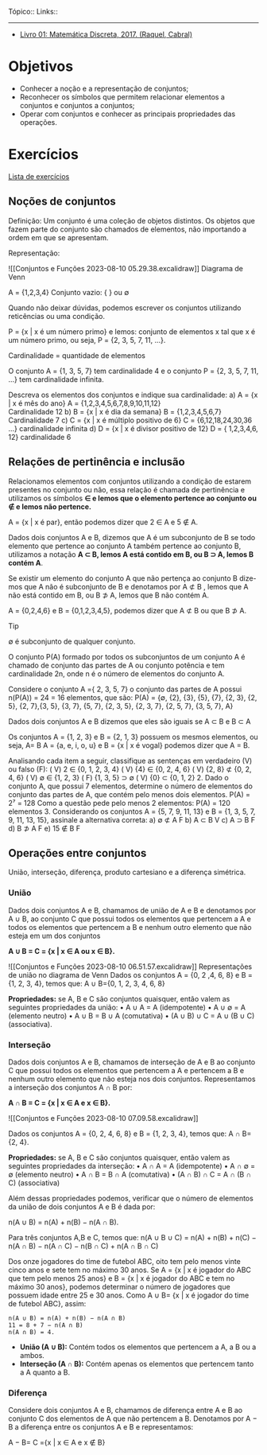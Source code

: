 Tópico::
Links::

---

- [Livro 01: Matemática Discreta, 2017. (Raquel, Cabral)](livro01-Raquel-Cabral.pdf)

# Objetivos
- Conhecer a noção e a representação de conjuntos;
- Reconhecer os símbolos que permitem relacionar elementos a conjuntos e conjuntos a conjuntos;
- Operar com conjuntos e conhecer as principais propriedades das operações.

# Exercícios
[Lista de exercícios](exerc-01-med-2023.pdf)
## Noções de conjuntos
Definição: Um conjunto é uma coleção de objetos distintos. Os objetos que fazem parte do conjunto são chamados de elementos, não importando a ordem em que se apresentam.

Representação:

![[Conjuntos e Funções 2023-08-10 05.29.38.excalidraw]]
Diagrama de Venn

A = {1,2,3,4}
Conjunto vazio:  { } ou ∅

Quando não deixar dúvidas, podemos escrever os conjuntos utilizando reticências ou uma condição.

P = {x | x é um número primo} e lemos: conjunto de elementos x
tal que x é um número primo, ou seja, P = {2, 3, 5, 7, 11, ...}.

Cardinalidade = quantidade de elementos

O conjunto A = {1, 3, 5, 7} tem cardinalidade 4 e o conjunto
P = {2, 3, 5, 7, 11, ...} tem cardinalidade infinita.

Descreva os elementos dos conjuntos e indique sua cardinalidade:
a) A = {x | x é mês do ano} 
	A = {1,2,3,4,5,6,7,8,9,10,11,12}  
	Cardinalidade 12
b) B = {x | x é dia da semana}
	B = {1,2,3,4,5,6,7}
	Cardinalidade 7
c) C = {x | x é múltiplo positivo de 6}
	C = {6,12,18,24,30,36 ...}
	cardinalidade infinita
d) D = {x | x é divisor positivo de 12}
	D = { 1,2,3,4,6, 12}
	cardinalidade 6

## Relações de pertinência e inclusão

Relacionamos elementos com conjuntos utilizando a condição de estarem presentes no conjunto ou não, essa relação é chamada de pertinência e utilizamos os símbolos **∈ e lemos que o elemento pertence ao conjunto ou ∉ e lemos não pertence.**

A = {x | x é par}, então podemos dizer que 2 ∈ A e 5 ∉ A.

Dados dois conjuntos A e B, dizemos que A é um subconjunto de B se todo elemento que pertence ao conjunto A também pertence ao conjunto B, utilizamos a notação **A ⊂ B, lemos A está contido em B, ou B ⊃ A, lemos B contém A**.

Se existir um elemento do conjunto A que não pertença ao conjunto B dize-
mos que A não é subconjunto de B e denotamos por A ⊄ B , lemos que A não
está contido em B, ou B ⊅ A, lemos que B não contém A.

A = {0,2,4,6} e B = {0,1,2,3,4,5}, podemos dizer que A ⊄ B ou que B ⊅ A.

>[!tip]
>∅ é subconjunto de qualquer conjunto.


O conjunto P(A) formado por todos os subconjuntos de um conjunto A é chamado de conjunto das partes de A ou conjunto potência e tem cardinalidade 2n, onde n é o número de elementos do conjunto A.

Considere o conjunto A ={ 2, 3, 5, 7} o conjunto das partes de A possui 
n(P(A)) = 24 = 16 elementos, que são:
P(A) = {∅, {2}, {3}, {5}, {7}, {2, 3}, {2, 5}, {2, 7},{3, 5}, {3, 7}, {5, 7}, {2, 3, 5}, {2, 3, 7},
{2, 5, 7}, {3, 5, 7}, A}

Dados dois conjuntos A e B dizemos que eles são iguais se A ⊂ B e B ⊂ A

Os conjuntos A = {1, 2, 3} e B = {2, 1, 3} possuem os mesmos elementos, ou seja, A= B
A = {a, e, i, o, u} e B = {x | x é vogal} podemos dizer que A = B.

Analisando cada item a seguir, classifique as sentenças em verdadeiro (V) ou falso (F):
( V) 2 ∈ {0, 1, 2, 3, 4}
( V) {4} ∈ {0, 2, 4, 6}
( V) {2, 8} ⊄ {0, 2, 4, 6}
( V) ∅ ∈ {1, 2, 3}
( F) {1, 3, 5} ⊃ ∅
( V) {0} ⊂ {0, 1, 2}
2. Dado o conjunto A, que possui 7 elementos, determine o número de elementos do conjunto das partes de A, que contém pelo menos dois elementos.
P(A) = 2⁷ = 128
Como a questão pede pelo menos 2 elementos: P(A) = 120 elementos
3. Considerando os conjuntos A = {5, 7, 9, 11, 13} e B = {1, 3, 5, 7, 9, 11, 13, 15}, assinale a alternativa correta:
a) ∅ ⊄ A F
b) A ⊂ B V
c) A ⊃ B F
d) B ⊅ A F
e) 15 ∉ B F

## Operações entre conjuntos
União, interseção, diferença, produto cartesiano e a diferença simétrica.

### União
Dados dois conjuntos A e B, chamamos de união de A e B e denotamos por A ∪ B, ao conjunto C que possui todos os elementos que pertencem a A e todos os elementos que pertencem a B e nenhum outro elemento que não esteja em um dos conjuntos

**A ∪ B = C = {x | x ∈ A ou x ∈ B}.**

![[Conjuntos e Funções 2023-08-10 06.51.57.excalidraw]]
Representações de união no diagrama de Venn
Dados os conjuntos A = {0, 2 ,4, 6, 8} e B = {1, 2, 3, 4}, temos que:
A ∪ B={0, 1, 2, 3, 4, 6, 8}

**Propriedades:** se A, B e C são conjuntos quaisquer, então valem as seguintes
propriedades da união:
• A ∪ A = A (idempotente)
• A ∪ ∅ = A (elemento neutro)
• A ∪ B = B ∪ A (comutativa)
• (A ∪ B) ∪ C = A ∪ (B ∪ C) (associativa).

### Interseção
 Dados dois conjuntos A e B, chamamos de interseção de A e B ao conjunto C que possui todos os elementos que pertencem a A e pertencem a B e nenhum outro elemento que não esteja nos dois conjuntos. Representamos a interseção dos conjuntos A ∩ B por:
 
**A ∩ B = C = {x | x ∈ A e x ∈ B}.**

![[Conjuntos e Funções 2023-08-10 07.09.58.excalidraw]]

Dados os conjuntos A = {0, 2, 4, 6, 8} e B = {1, 2, 3, 4}, temos que:
A ∩ B={2, 4}.

**Propriedades:** se A, B e C são conjuntos quaisquer, então valem as seguintes propriedades da interseção:
• A ∩ A = A (idempotente)
• A ∩ ∅ = ∅ (elemento neutro)
• A ∩ B = B ∩ A (comutativa)
• (A ∩ B) ∩ C = A ∩ (B ∩ C) (associativa)

Além dessas propriedades podemos, verificar que o número de elementos da união de dois conjuntos A e B é dada por:

n(A ∪ B) = n(A) + n(B) − n(A ∩ B).

Para três conjuntos A,B e C, temos que:
n(A ∪ B ∪ C) = n(A) + n(B) + n(C) − n(A ∩ B) − n(A ∩ C) − n(B ∩ C) + n(A ∩ B ∩ C)

Dos onze jogadores do time de futebol ABC, oito tem pelo menos vinte cinco anos e sete tem no máximo 30 anos. Se A = {x | x é jogador do ABC que tem pelo menos 25 anos} e B = {x | x é jogador do ABC e tem no máximo 30 anos}, podemos determinar o número de jogadores que possuem idade entre 25 e 30 anos. Como A ∪ B= {x | x é jogador do time de futebol ABC}, assim:

	n(A ∪ B) = n(A) + n(B) − n(A ∩ B)
	11 = 8 + 7 − n(A ∩ B)
	n(A ∩ B) = 4.

- **União (A ∪ B):** Contém todos os elementos que pertencem a A, a B ou a ambos.
- **Interseção (A ∩ B):** Contém apenas os elementos que pertencem tanto a A quanto a B.

### Diferença
Considere dois conjuntos A e B, chamamos de diferença entre A e B ao conjunto C dos elementos de A que não pertencem a B. Denotamos por A − B a diferença entre os conjuntos A e B e representamos:

A − B= C ={x | x ∈ A e x ∉ B}